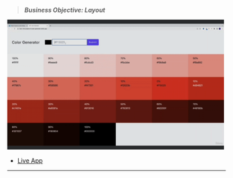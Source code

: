 > **_Business Objective: Layout_**

<img src="notes/app.gif" width="500">

- [Live App](https://react-vite-projects-9-color-generator.netlify.app/)

---
